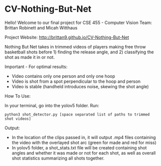 # CV-Nothing-But-Net

Hello! Welcome to our final project for CSE 455 - Computer Vision
Team: Brittan Robinett and Micah Witthaus

Project Website: http://brittan9.github.io/CV-Nothing-But-Net

Nothing But Net takes in trimmed videos of players making free throw basketball
shots before 1) finding the release angle, and 2) classifying the shot as made it in or not.

Important - For optimal results:
- Video contains only one person and only one hoop
- Video is shot from a spot perpendicular to the hoop and person
- Video is stable (handheld introduces noise, skewing the shot angle)

How To Use:

In your terminal, go into the yolov5 folder.
Run:
```
python3 shot_detector.py [space separated list of paths to trimmed shot videos]
```

Output: 

- In the location of the clips passed in, it will output .mp4 files containing the video with the
overlayed shot arc (green for made and red for miss)
- In yolov5 folder, a shot_stats.txt file will be created containing shot angles and whether it was made
or not for each shot, as well as overall shot statistics summarizing all shots together. 


